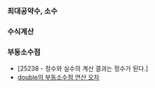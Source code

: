 
### 최대공약수, 소수


### 수식계산

### 부동소수점
- [25238 - 정수와 실수의 계산 결과는 정수가 된다.]
- [double의 부동소수점 연산 오차](https://www.acmicpc.net/board/view/92086)